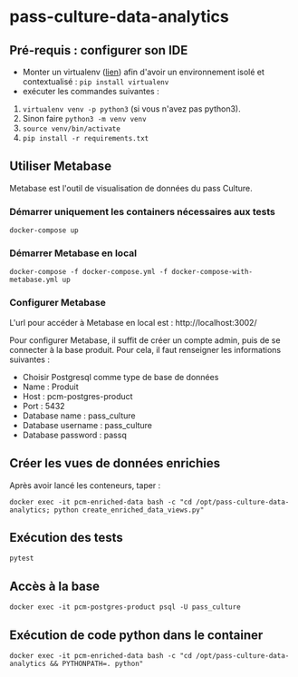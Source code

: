 # pass-culture-data-analytics

## Pré-requis : configurer son IDE
- Monter un virtualenv ([lien](https://python-guide-pt-br.readthedocs.io/fr/latest/dev/virtualenvs.html)) afin d'avoir un environnement isolé et contextualisé : `pip install virtualenv`
- exécuter les commandes suivantes :
1. `virtualenv venv -p python3` (si vous n'avez pas python3). 
2. Sinon faire `python3 -m venv venv`
3. `source venv/bin/activate`
4. `pip install -r requirements.txt`

## Utiliser Metabase

Metabase est l'outil de visualisation de données du pass Culture.

### Démarrer uniquement les containers nécessaires aux tests
`docker-compose up`

### Démarrer Metabase en local
`docker-compose -f docker-compose.yml -f docker-compose-with-metabase.yml up`

### Configurer Metabase
L'url pour accéder à Metabase en local est : http://localhost:3002/

Pour configurer Metabase, il suffit de créer un compte admin, puis de se connecter à la base produit. Pour cela, il faut renseigner les informations suivantes :
- Choisir Postgresql comme type de base de données
- Name : Produit
- Host : pcm-postgres-product
- Port : 5432
- Database name : pass_culture
- Database username : pass_culture
- Database password : passq

## Créer les vues de données enrichies
Après avoir lancé les conteneurs, taper :

`docker exec -it pcm-enriched-data bash -c "cd /opt/pass-culture-data-analytics; python create_enriched_data_views.py"`

## Exécution des tests
`pytest`

## Accès à la base
`docker exec -it pcm-postgres-product psql -U pass_culture`

## Exécution de code python dans le container
 `docker exec -it pcm-enriched-data bash -c "cd /opt/pass-culture-data-analytics && PYTHONPATH=. python"`